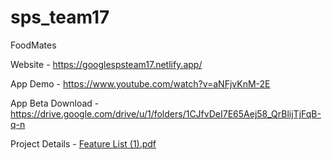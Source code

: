 # sps_team17

FoodMates                           

Website - https://googlespsteam17.netlify.app/

App Demo - https://www.youtube.com/watch?v=aNFjvKnM-2E

App Beta Download - https://drive.google.com/drive/u/1/folders/1CJfvDeI7E65Aej58_QrBlijTjFqB-q-n

Project Details - [Feature List (1).pdf](https://github.com/gasigala/SPS-Team-17/files/6600289/Feature.List.1.pdf)
